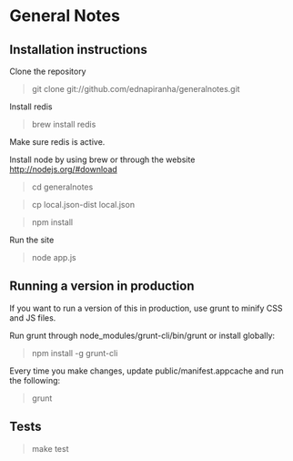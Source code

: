 # General Notes

## Installation instructions

Clone the repository

> git clone git://github.com/ednapiranha/generalnotes.git

Install redis

> brew install redis

Make sure redis is active.

Install node by using brew or through the website http://nodejs.org/#download

> cd generalnotes

> cp local.json-dist local.json

> npm install

Run the site

> node app.js

## Running a version in production

If you want to run a version of this in production, use grunt to minify CSS and JS files.

Run grunt through node_modules/grunt-cli/bin/grunt or install globally:

> npm install -g grunt-cli

Every time you make changes, update public/manifest.appcache and run the following:

> grunt

## Tests

> make test
